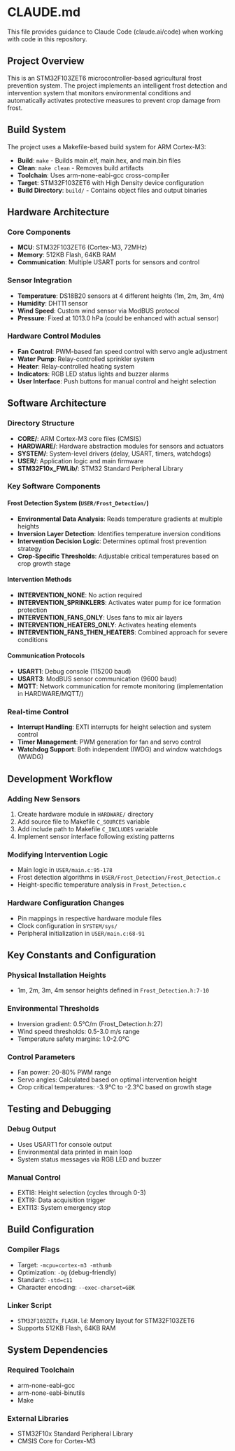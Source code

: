 # CLAUDE.md

This file provides guidance to Claude Code (claude.ai/code) when working with code in this repository.

## Project Overview

This is an STM32F103ZET6 microcontroller-based agricultural frost prevention system. The project implements an intelligent frost detection and intervention system that monitors environmental conditions and automatically activates protective measures to prevent crop damage from frost.

## Build System

The project uses a Makefile-based build system for ARM Cortex-M3:

- **Build**: `make` - Builds main.elf, main.hex, and main.bin files
- **Clean**: `make clean` - Removes build artifacts
- **Toolchain**: Uses arm-none-eabi-gcc cross-compiler
- **Target**: STM32F103ZET6 with High Density device configuration
- **Build Directory**: `build/` - Contains object files and output binaries

## Hardware Architecture

### Core Components
- **MCU**: STM32F103ZET6 (Cortex-M3, 72MHz)
- **Memory**: 512KB Flash, 64KB RAM
- **Communication**: Multiple USART ports for sensors and control

### Sensor Integration
- **Temperature**: DS18B20 sensors at 4 different heights (1m, 2m, 3m, 4m)
- **Humidity**: DHT11 sensor
- **Wind Speed**: Custom wind sensor via ModBUS protocol
- **Pressure**: Fixed at 1013.0 hPa (could be enhanced with actual sensor)

### Hardware Control Modules
- **Fan Control**: PWM-based fan speed control with servo angle adjustment
- **Water Pump**: Relay-controlled sprinkler system
- **Heater**: Relay-controlled heating system
- **Indicators**: RGB LED status lights and buzzer alarms
- **User Interface**: Push buttons for manual control and height selection

## Software Architecture

### Directory Structure
- **CORE/**: ARM Cortex-M3 core files (CMSIS)
- **HARDWARE/**: Hardware abstraction modules for sensors and actuators
- **SYSTEM/**: System-level drivers (delay, USART, timers, watchdogs)
- **USER/**: Application logic and main firmware
- **STM32F10x_FWLib/**: STM32 Standard Peripheral Library

### Key Software Components

#### Frost Detection System (`USER/Frost_Detection/`)
- **Environmental Data Analysis**: Reads temperature gradients at multiple heights
- **Inversion Layer Detection**: Identifies temperature inversion conditions
- **Intervention Decision Logic**: Determines optimal frost prevention strategy
- **Crop-Specific Thresholds**: Adjustable critical temperatures based on crop growth stage

#### Intervention Methods
- **INTERVENTION_NONE**: No action required
- **INTERVENTION_SPRINKLERS**: Activates water pump for ice formation protection
- **INTERVENTION_FANS_ONLY**: Uses fans to mix air layers
- **INTERVENTION_HEATERS_ONLY**: Activates heating elements
- **INTERVENTION_FANS_THEN_HEATERS**: Combined approach for severe conditions

#### Communication Protocols
- **USART1**: Debug console (115200 baud)
- **USART3**: ModBUS sensor communication (9600 baud)
- **MQTT**: Network communication for remote monitoring (implementation in HARDWARE/MQTT/)

### Real-time Control
- **Interrupt Handling**: EXTI interrupts for height selection and system control
- **Timer Management**: PWM generation for fan and servo control
- **Watchdog Support**: Both independent (IWDG) and window watchdogs (WWDG)

## Development Workflow

### Adding New Sensors
1. Create hardware module in `HARDWARE/` directory
2. Add source file to Makefile `C_SOURCES` variable
3. Add include path to Makefile `C_INCLUDES` variable
4. Implement sensor interface following existing patterns

### Modifying Intervention Logic
- Main logic in `USER/main.c:95-178`
- Frost detection algorithms in `USER/Frost_Detection/Frost_Detection.c`
- Height-specific temperature analysis in `Frost_Detection.c`

### Hardware Configuration Changes
- Pin mappings in respective hardware module files
- Clock configuration in `SYSTEM/sys/`
- Peripheral initialization in `USER/main.c:68-91`

## Key Constants and Configuration

### Physical Installation Heights
- 1m, 2m, 3m, 4m sensor heights defined in `Frost_Detection.h:7-10`

### Environmental Thresholds
- Inversion gradient: 0.5°C/m (Frost_Detection.h:27)
- Wind speed thresholds: 0.5-3.0 m/s range
- Temperature safety margins: 1.0-2.0°C

### Control Parameters
- Fan power: 20-80% PWM range
- Servo angles: Calculated based on optimal intervention height
- Crop critical temperatures: -3.9°C to -2.3°C based on growth stage

## Testing and Debugging

### Debug Output
- Uses USART1 for console output
- Environmental data printed in main loop
- System status messages via RGB LED and buzzer

### Manual Control
- EXTI8: Height selection (cycles through 0-3)
- EXTI9: Data acquisition trigger
- EXTI13: System emergency stop

## Build Configuration

### Compiler Flags
- Target: `-mcpu=cortex-m3 -mthumb`
- Optimization: `-Og` (debug-friendly)
- Standard: `-std=c11`
- Character encoding: `--exec-charset=GBK`

### Linker Script
- `STM32F103ZETx_FLASH.ld`: Memory layout for STM32F103ZET6
- Supports 512KB Flash, 64KB RAM

## System Dependencies

### Required Toolchain
- arm-none-eabi-gcc
- arm-none-eabi-binutils
- Make

### External Libraries
- STM32F10x Standard Peripheral Library
- CMSIS Core for Cortex-M3